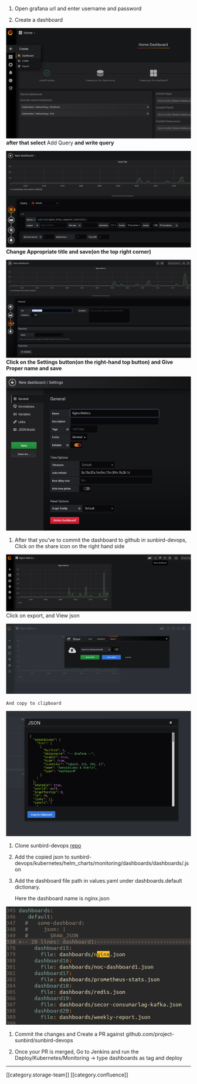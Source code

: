 
1. Open grafana url and enter username and password


1. Create a dashboard

    

![](images/storage/image-20200211-063601.png) **after that select** Add Query **and write query** 

    

![](images/storage/image-20200211-063832.png) **Change Appropriate title and save(on the top right corner)** 

![](images/storage/image-20200211-064030.png) **Click on the Settings button(on the right-hand top button) and Give Proper name and save** 

![](images/storage/image-20200211-064341.png)


1. After that you’ve to commit the dashboard to github in sunbird-devops, Click on the share icon on the right hand side

    

![](images/storage/image-20200211-064807.png)Click on export, and View json

    

![](images/storage/image-20200211-064900.png)

    And copy to clipboard

    

![](images/storage/image-20200211-064937.png)


1. Clone sunbird-devops [repo](https://github.com/project-sunbird/sunbird-devops)


1. Add the copied json to sunbird-devops/kubernetes/helm_charts/monitoring/dashboards/dashboards/<dashsboard-name>.json


1. Add the dashboard file path in values.yaml under dashboards.default dictionary.

    Here the dashboard name is nginx.json

    

![](images/storage/image-20200211-070852.png)


1. Commit the changes and Create a PR against github.com/project-sunbird/sunbird-devops


1. Once your PR is merged, Go to Jenkins and run the Deploy/Kubernetes/Monitoring → type dashboards as tag and deploy







*****

[[category.storage-team]] 
[[category.confluence]] 
